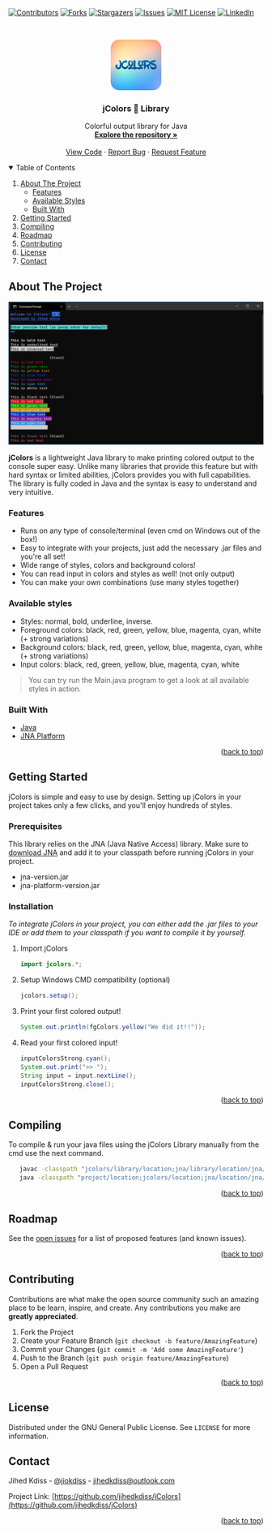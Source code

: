 [![Contributors][contributors-shield]][contributors-url]
[![Forks][forks-shield]][forks-url]
[![Stargazers][stars-shield]][stars-url]
[![Issues][issues-shield]][issues-url]
[![MIT License][license-shield]][license-url]
[![LinkedIn][linkedin-shield]][linkedin-url]

<!-- PROJECT LOGO -->
<br />
<p align="center">
  <a href="https://github.com/jihedkdiss/jColors">
    <img src="Pictures/Logo.png" alt="Logo" width="100" height="100">
  </a>

  <h3 align="center">jColors 🎨 Library</h3>

  <p align="center">
    Colorful output library for Java
    <br />
    <a href="https://github.com/jihedkdiss/jColors"><strong>Explore the repository »</strong></a>
    <br />
    <br />
    <a href="https://github.com/jihedkdiss/jColors">View Code</a>
    ·
    <a href="https://github.com/jihedkdiss/jColors/issues">Report Bug</a>
    ·
    <a href="https://github.com/jihedkdiss/jColors/issues">Request Feature</a>
  </p>
</p>

<!-- TABLE OF CONTENTS -->
<details open="open">
  <summary>Table of Contents</summary>
  <ol>
    <li>
      <a href="#about-the-project">About The Project</a>
      <ul>
      <li><a href="#features">Features</a></li>
      <li><a href="#available-styles">Available Styles</a></li>
      <li><a href="#built-with">Built With</a></li>
      </ul>
    </li>
    <li><a href="#getting-started">Getting Started</a></li>
    <li><a href="#compiling">Compiling</a></li>
    <li><a href="#roadmap">Roadmap</a></li>
    <li><a href="#contributing">Contributing</a></li>
    <li><a href="#license">License</a></li>
    <li><a href="#contact">Contact</a></li>
  </ol>
</details>

<!-- ABOUT THE PROJECT -->
## About The Project

![jColors Screenshot](Pictures/Screenshot.png)

<b>jColors</b> is a lightweight Java library to make printing colored output to the console super easy.
Unlike many libraries that provide this feature but with hard syntax or limited abilities, jColors provides you with full capabilities.
The library is fully coded in Java and the syntax is easy to understand and very intuitive.

### Features

* Runs on any type of console/terminal (even cmd on Windows out of the box!)
* Easy to integrate with your projects, just add the necessary .jar files and you're all set!
* Wide range of styles, colors and background colors!
* You can read input in colors and styles as well! (not only output)
* You can make your own combinations (use many styles together)

### Available styles

* Styles: normal, bold, underline, inverse.
* Foreground colors: black, red, green, yellow, blue, magenta, cyan, white (+ strong variations)
* Background colors: black, red, green, yellow, blue, magenta, cyan, white (+ strong variations)
* Input colors: black, red, green, yellow, blue, magenta, cyan, white

> You can try run the Main.java program to get a look at all available styles in action.

### Built With

* [Java](https://www.java.com/)
* [JNA Platform](https://github.com/java-native-access/jna)

<p align="right">(<a href="#top">back to top</a>)</p>

<!-- GETTING STARTED -->
## Getting Started

jColors is simple and easy to use by design. Setting up jColors in your project takes only a few clicks, and you'll enjoy hundreds of styles.

### Prerequisites

This library relies on the JNA (Java Native Access) library. Make sure to [download JNA](https://github.com/java-native-access/jna) and add it to your classpath before running jColors in your project.
* jna-version.jar
* jna-platform-version.jar

### Installation

_To integrate jColors in your project, you can either add the .jar files to your IDE or add them to your classpath if you want to compile it by yourself._

1. Import jColors
   ```java
   import jcolors.*;
   ```
2. Setup Windows CMD compatibility (optional)
   ```java
   jcolors.setup();
   ```
3. Print your first colored output!
   ```java
   System.out.println(fgColors.yellow("We did it!!"));
   ```
4. Read your first colored input!
   ```java
   inputColorsStrong.cyan();
   System.out.print(">> ");
   String input = input.nextLine();
   inputColorsStrong.close();
   ```

<p align="right">(<a href="#top">back to top</a>)</p>

## Compiling

To compile & run your java files using the jColors Library manually from the cmd use the next command.
```sh
   javac -classpath "jcolors/library/location;jna/library/location/jna/platform/library/location" Class.java
   java -classpath "project/location;jcolors/location;jna/location/jna/platform/location" package.Class
   ```

<p align="right">(<a href="#top">back to top</a>)</p>

<!-- ROADMAP -->
## Roadmap

See the [open issues](https://github.com/jihedkdiss/jColors/issues) for a list of proposed features (and known issues).

<p align="right">(<a href="#top">back to top</a>)</p>


<!-- CONTRIBUTING -->
## Contributing

Contributions are what make the open source community such an amazing place to be learn, inspire, and create. Any contributions you make are **greatly appreciated**.

1. Fork the Project
2. Create your Feature Branch (`git checkout -b feature/AmazingFeature`)
3. Commit your Changes (`git commit -m 'Add some AmazingFeature'`)
4. Push to the Branch (`git push origin feature/AmazingFeature`)
5. Open a Pull Request

<p align="right">(<a href="#top">back to top</a>)</p>


<!-- LICENSE -->
## License

Distributed under the GNU General Public License. See `LICENSE` for more information.



<!-- CONTACT -->
## Contact

Jihed Kdiss - [@jiokdiss](https://facebook.com/jiokdiss) - jihedkdiss@outlook.com

Project Link: [https://github.com/jihedkdiss/jColors](https://github.com/jihedkdiss/jColors)

<p align="right">(<a href="#top">back to top</a>)</p>

<!-- MARKDOWN LINKS & IMAGES -->
<!-- https://www.markdownguide.org/basic-syntax/#reference-style-links -->
[contributors-shield]: https://img.shields.io/github/contributors/jihedkdiss/jColors.svg?style=for-the-badge
[contributors-url]: https://github.com/jihedkdiss/jColors/graphs/contributors
[forks-shield]: https://img.shields.io/github/forks/jihedkdiss/jColors.svg?style=for-the-badge
[forks-url]: https://github.com/jihedkdiss/jColors/network/members
[stars-shield]: https://img.shields.io/github/stars/jihedkdiss/jColors.svg?style=for-the-badge
[stars-url]: https://github.com/jihedkdiss/jColors/stargazers
[issues-shield]: https://img.shields.io/github/issues/jihedkdiss/jColors.svg?style=for-the-badge
[issues-url]: https://github.com/jihedkdiss/jColors/issues
[license-shield]: https://img.shields.io/github/license/jihedkdiss/jColors.svg?style=for-the-badge
[license-url]: https://github.com/jihedkdiss/jColors/blob/master/LICENSE.txt
[linkedin-shield]: https://img.shields.io/badge/-LinkedIn-black.svg?style=for-the-badge&logo=linkedin&colorB=555
[linkedin-url]: https://linkedin.com/in/jihedkdiss
